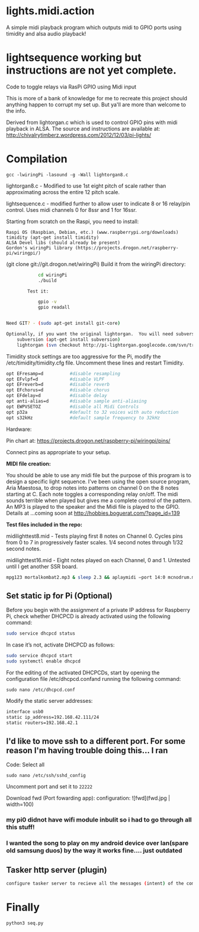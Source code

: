 # lights.midi.action
A simple midi playback program which outputs midi to GPIO ports using timidity and alsa audio playback! 

lightsequence  working but instructions are not yet complete.
=============

Code to toggle relays via RasPi GPIO using Midi input

This is more of a bank of knowledge for me to recreate this project should anything happen to corrupt my set up.  But ya'll are more than welcome to the info.

Derived from lightorgan.c which is used to control GPIO pins with midi playback in ALSA.  The source and instructions are available at: http://chivalrytimberz.wordpress.com/2012/12/03/pi-lights/

# Compilation
`gcc -lwiringPi -lasound -g -Wall lightorgan8.c`

lightorgan8.c  - Modified to use 1st eight pitch of scale rather than approximating across the entire 12 pitch scale.

lightsequence.c - modified further to allow user to indicate 8 or 16 relay/pin control.  Uses midi channels 0 for 8ssr and 1 for 16ssr.

Starting from scratch on the Raspi, you need to install:

	Raspi OS (Raspbian, Debian, etc.) (www.raspberrypi.org/downloads)
	timidity (apt-get install timidity)
	ALSA Devel libs (should already be present)
	Gordon's wiringPi library (https://projects.drogon.net/raspberry-pi/wiringpi/)
(git clone git://git.drogon.net/wiringPi)
		Build it from the wiringPi directory:

```sh
			cd wiringPi
			./build

		Test it:

			gpio -v
			gpio readall


Need GIT? - (sudo apt-get install git-core)

Optionally, if you want the original lightorgan.  You will need subversion to grab a copy.
	subversion (apt-get install subversion)
	lightorgan (svn checkout http://pi-lightorgan.googlecode.com/svn/trunk/ pi-lightorgan-read-only)
```
Timidity stock settings are too aggressive for the Pi, modify the /etc/timidity/timidity.cfg file.  Uncomment these lines and restart Timidity.
```sh
opt EFresamp=d          #disable resampling
opt EFvlpf=d            #disable VLPF
opt EFreverb=d          #disable reverb
opt EFchorus=d          #disable chorus
opt EFdelay=d           #disable delay
opt anti-alias=d        #disable sample anti-aliasing
opt EWPVSETOZ           #disable all Midi Controls
opt p32a                #default to 32 voices with auto reduction
opt s32kHz              #default sample frequency to 32kHz
```

Hardware:

Pin chart at: https://projects.drogon.net/raspberry-pi/wiringpi/pins/

Connect pins as appropriate to your setup.

<b>MIDI file creation:</b>

You should be able to use any midi file but the purpose of this program is to design a specific light sequence.  I've been using the open source program, Aria Maestosa, to drop notes into patterns on channel 0 on the 8 notes starting at C.  Each note toggles a corresponding relay on/off.  The midi sounds terrible when played but gives me a complete control of the pattern.  An MP3 is played to the speaker and the Midi file is played to the GPIO.  Details at ...coming soon at http://hobbies.boguerat.com/?page_id=139

<b>Test files included in the repo:</b>

midilighttest8.mid - Tests playing first 8 notes on Channel 0.  Cycles pins from 0 to 7 in progressively faster scales.  1/4 second notes through 1/32 second notes.

midilighttest16.mid - Eight notes played on each Channel, 0 and 1.  Untested until I get another SSR board.
```sh
mpg123 mortalkombat2.mp3 & sleep 2.3 && aplaymidi –port 14:0 mcnodrum.mid
```

## Set static ip for Pi (Optional)
Before you begin with the assignment of a private IP address for Raspberry Pi, check whether DHCPCD is already activated using the following command:
```sh
sudo service dhcpcd status
```
In case it’s not, activate DHCPCD as follows:
```sh
sudo service dhcpcd start
sudo systemctl enable dhcpcd
```
For the editing of the activated DHCPCDs, start by opening the configuration file /etc/dhcpcd.confand running the following command:

`sudo nano /etc/dhcpcd.conf`

Modify the static server addresses:

```sh
interface usb0
static ip_address=192.168.42.111/24
static routers=192.168.42.1
```

## I'd like to move ssh to a different port. For some reason I'm having trouble doing this... I ran
Code: Select all

`sudo nano /etc/ssh/sshd_config`

Uncomment port and set it to `22222`

Download fwd (Port fowarding app):
configuration:
![fwd](fwd.jpg | width=100)


### my pi0 didnot have wifi module inbulit so i had to go through all this stuff!
### I wanted the song to play on my android device over lan(spare old samsung duos) by the way it works fine.... just outdated
## Tasker http server (plugin)
```sh
configure tasker server to recieve all the messages (intent) of the commands sent from the pi0 
```
# Finally
```sh
python3 seq.py
```

